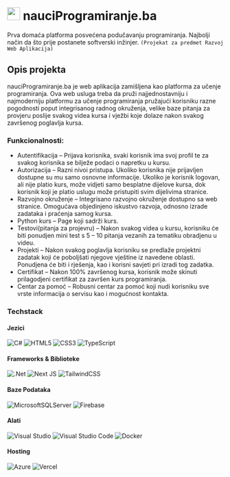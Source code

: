 # <img src="https://user-images.githubusercontent.com/47791892/235734016-1dc5abb3-b47a-4eb2-9a5d-f263e449d54a.png" height="30px" /> nauciProgramiranje.ba

Prva domaća platforma posvećena podučavanju programiranja. Najbolji način da što prije postanete softverski inžinjer. `(Projekat za predmet Razvoj Web Aplikacija)`

## Opis projekta
nauciProgramiranje.ba je web aplikacija zamišljena kao platforma za učenje programiranja. Ova web usluga treba da pruži najjednostavniju i najmoderniju platformu za učenje programiranja pružajući korisniku razne pogodnosti poput integrisanog radnog okruženja, velike baze pitanja za provjeru poslije svakog videa kursa i vježbi koje dolaze nakon svakog završenog poglavlja kursa.

### Funkcionalnosti:
- Autentifikacija – Prijava korisnika, svaki korisnik ima svoj profil te za svakog korisnika se bilježe podaci o napretku u kursu.
- Autorizacija – Razni nivoi pristupa. Ukoliko korisnika nije prijavljen dostupne su mu samo osnovne informacije. Ukoliko je korisnik logovan, ali nije platio kurs, može vidjeti samo besplatne dijelove kursa, dok korisnik koji je platio uslugu može pristupiti svim dijelivima stranice.
- Razvojno okruženje – Integrisano razvojno okruženje dostupno sa web stranice. Omogućava objedinjeno iskustvo razvoja, odnosno izrade zadataka i praćenja samog kursa.
- Python kurs – Page koji sadrži kurs.
- Testovi(pitanja za projevru) – Nakon svakog videa u kursu, korisniku će biti ponudjen mini test s 5 – 10 pitanja vezanih za tematiku obradjenu u videu. 
- Projekti – Nakon svakog poglavlja korisniku se predlaže projektni zadatak koji će poboljšati njegove vještine iz navedene oblasti. Ponudjena će biti i rješenja, kao i korisni savjeti pri izradi tog zadatka.
- Certifikat – Nakon 100% završenog kursa, korisnik može skinuti prilagodjeni certifikat za završen kurs programiranja.
- Centar za pomoć – Robusni centar za pomoć koji nudi korisniku sve vrste informacija o servisu kao i mogućnost kontakta.

### Techstack
#### Jezici

![C#](https://img.shields.io/badge/c%23-%23239120.svg?style=for-the-badge&logo=c-sharp&logoColor=white)
![HTML5](https://img.shields.io/badge/html5-%23E34F26.svg?style=for-the-badge&logo=html5&logoColor=white)
![CSS3](https://img.shields.io/badge/css3-%231572B6.svg?style=for-the-badge&logo=css3&logoColor=white)
![TypeScript](https://img.shields.io/badge/typescript-%23007ACC.svg?style=for-the-badge&logo=typescript&logoColor=white)

#### Frameworks & Biblioteke

![.Net](https://img.shields.io/badge/.NET-5C2D91?style=for-the-badge&logo=.net&logoColor=white)
![Next JS](https://img.shields.io/badge/Next-black?style=for-the-badge&logo=next.js&logoColor=white)
![TailwindCSS](https://img.shields.io/badge/tailwindcss-%2338B2AC.svg?style=for-the-badge&logo=tailwind-css&logoColor=white)

#### Baze Podataka

![MicrosoftSQLServer](https://img.shields.io/badge/Microsoft%20SQL%20Sever-CC2927?style=for-the-badge&logo=microsoft%20sql%20server&logoColor=white)
![Firebase](https://img.shields.io/badge/firebase-%23039BE5.svg?style=for-the-badge&logo=firebase)

#### Alati

![Visual Studio](https://img.shields.io/badge/Visual%20Studio-5C2D91.svg?style=for-the-badge&logo=visual-studio&logoColor=white)
![Visual Studio Code](https://img.shields.io/badge/Visual%20Studio%20Code-0078d7.svg?style=for-the-badge&logo=visual-studio-code&logoColor=white)
![Docker](https://img.shields.io/badge/docker-%230db7ed.svg?style=for-the-badge&logo=docker&logoColor=white)

#### Hosting

![Azure](https://img.shields.io/badge/Microsoft_Azure-0089D6?style=for-the-badge&logo=microsoft-azure&logoColor=white)
![Vercel](https://img.shields.io/badge/vercel-%23000000.svg?style=for-the-badge&logo=vercel&logoColor=white)
